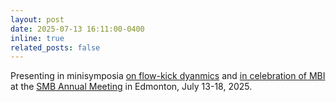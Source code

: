 ```yaml
---
layout: post
date: 2025-07-13 16:11:00-0400
inline: true
related_posts: false
---
```


Presenting in minisymposia <a href='https://2025.smb.org/MS02/MS-MFBM-10-Part-1.html'>on flow-kick dyanmics</a> and <a href='https://2025.smb.org/MS06/MS-OTHE-11.html'>in celebration of MBI</a> at the <a href='https://2025.smb.org/'>SMB Annual Meeting</a> in Edmonton, July 13-18, 2025.
